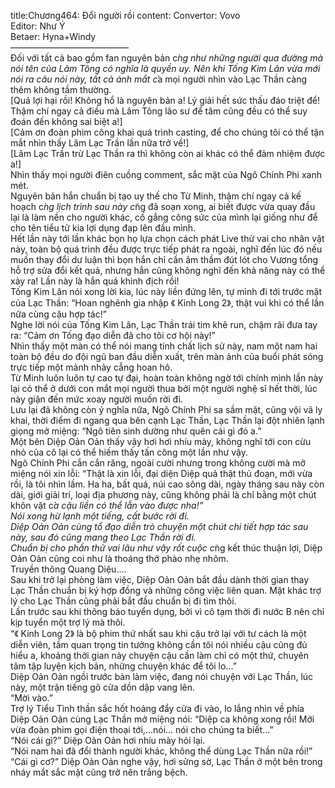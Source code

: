 title:Chương464: Đổi người rồi
content:
Convertor: Vovo<br>Editor: Như Ý<br>Betaer: Hyna+Windy<br>—————————————–<br>Đối với tất cả bao gồm fan nguyên bản c*̀ng như những người qua đường mà nói tên của Lâm Tông có nghĩa là quyền uy. Nên khi Tống Kim Lân vừa mới nói ra câu nói này, tất cả ánh mắt c*̉a mọi người nhìn vào Lạc Thần càng thêm không tầm thường.<br>[Quá lợi hại rồi! Không hổ là nguyên bản a! Lý giải hết sức thấu đáo triệt để! Thậm chí ngay cả điều mà Lâm Tông lão sư để tâm cũng đều có thể suy đoán đến không sai biệt a!]<br>[Cảm ơn đoàn phim công khai quá trình casting, để cho chúng tôi có thể tận mắt nhìn thấy Lâm Lạc Trần lần nữa trở về!]<br>[Lâm Lạc Trần trừ Lạc Thần ra thì không còn ai khác có thể đảm nhiệm được a!]<br>Nhìn thấy mọi người điên cuồng comment, sắc mặt của Ngô Chính Phi xanh mét.<br>Nguyên bản hắn chuẩn bị tạo uy thế cho Từ Minh, thậm chí ngay cả kế hoạch c*̀ng lịch trình sau này c*̃ng đã soạn xong, ai biết được vừa quay đầu lại là làm nền cho người khác, cố gắng công sức của mình lại giống như để cho tên tiểu tử kia lợi dụng đạp lên đầu mình.<br>Hết lần này tới lần khác bọn họ lựa chọn cách phát Live thử vai cho nhân vật này, toàn bộ quá trình đều được trực tiếp phát ra ngoài, nghĩ đến lúc đó nếu muốn thay đổi dư luận thì bọn hắn chỉ cần âm thầm đút lót cho Vương tổng hỗ trợ sửa đổi kết quả, nhưng hắn cũng không nghĩ đến khả năng này có thể xảy ra! Lần này là hắn quá khinh địch rồi!<br>Tống Kim Lân nói xong lời kia, lúc này liền đứng lên, tự mình đi tới trước mặt của Lạc Thần: “Hoan nghênh gia nhập 《 Kinh Long 2》, thật vui khi có thể lần nữa cùng cậu hợp tác!”<br>Nghe lời nói của Tống Kim Lân, Lạc Thần trái tim khẽ run, chậm rãi đưa tay ra: “Cảm ơn Tống đạo diễn đã cho tôi cơ hội này!”<br>Nhìn thấy một màn có thể nói mang tính chất lịch sử này, nam một nam hai toàn bộ đều do đội ngũ ban đầu diễn xuất, trên màn ảnh của buổi phát sóng trực tiếp một mảnh nhảy cẫng hoan hô.<br>Từ Minh luôn luôn tự cao tự đại, hoàn toàn không ngờ tới chính mình lần này lại có thể ở dưới con mắt mọi người thua bởi một người nghệ sĩ hết thời, lúc này giận đến mức xoay người muốn rời đi.<br>Lưu lại đã không còn ý nghĩa nữa, Ngô Chính Phi sa sầm mặt, cũng vội vã ly khai, thời điểm đi ngang qua bên cạnh Lạc Thần, Lạc Thần lại đột nhiên lạnh giọng mở miệng: “Ngô tiên sinh dường như quên cái gì đó a.”<br>Một bên Diệp Oản Oản thấy vậy hơi hơi nhíu mày, không nghĩ tới con cừu nhỏ của cô lại có thể hiếm thấy tấn công một lần như vậy.<br>Ngô Chính Phi cắn cắn răng, ngoài cười nhưng trong không cười mà mở miệng nói xin lỗi: “Thật là xin lỗi, đại diện Diệp quả thật thủ đoạn, mới vừa rồi, là tôi nhìn lầm. Ha ha, bất quá, núi cao sông dài, ngày tháng sau này còn dài, giới giải trí, loại địa phương này, cũng không phải là chỉ bằng một chút khôn vặt c*̉a cậu liền có thể lẫn vào được nha!”<br>Nói xong hừ lạnh một tiếng, cất bước rời đi.<br>Diệp Oản Oản cùng tổ đạo diễn trò chuyện một chút chi tiết hợp tác sau này, sau đó cũng mang theo Lạc Thần rời đi.<br>Chuẩn bị cho phần thử vai lâu như vậy rốt cuộc c*̃ng kết thúc thuận lợi, Diệp Oản Oản cũng coi như là thoáng thở phào nhẹ nhõm.<br>Truyền thông Quang Diệu….<br>Sau khi trở lại phòng làm việc, Diệp Oản Oản bắt đầu dành thời gian thay Lạc Thần chuẩn bị ký hợp đồng và những công việc liên quan. Mặt khác trợ lý cho Lạc Thần cũng phải bắt đầu chuẩn bị đi tìm thôi.<br>Lần trước sau khi thông báo tuyển dụng, bởi vì cô tạm thời đi nước B nên chỉ kịp tuyển một trợ lý mà thôi.<br>“《 Kinh Long 2》 là bộ phim thứ nhất sau khi cậu trở lại với tư cách là một diễn viên, tầm quan trọng tin tưởng không cần tôi nói nhiều cậu cũng đủ hiểu a, khoảng thời gian này chuyện cậu cần làm chỉ có một thứ, chuyên tâm tập luyện kịch bản, những chuyện khác để tôi lo…”<br>Diệp Oản Oản ngồi trước bàn làm việc, đang nói chuyện với Lạc Thần, lúc này, một trận tiếng gõ cửa dồn dập vang lên.<br>“Mời vào.”<br>Trợ lý Tiểu Tình thần sắc hốt hoảng đẩy cửa đi vào, lo lắng nhìn về phía Diệp Oản Oản cùng Lạc Thần mở miệng nói: “Diệp ca không xong rồi! Mới vừa đoàn phim gọi điện thoại tới,…nói… nói cho chúng ta biết…”<br>“Nói cái gì?” Diệp Oản Oản hơi nhíu mày hỏi lại.<br>“Nói nam hai đã đổi thành người khác, không thể dùng Lạc Thần nữa rồi!”<br>“Cái gì cơ?” Diệp Oản Oản nghe vậy, hơi sửng sờ, Lạc Thần ở một bên trong nháy mắt sắc mặt cũng trở nên trắng bệch.